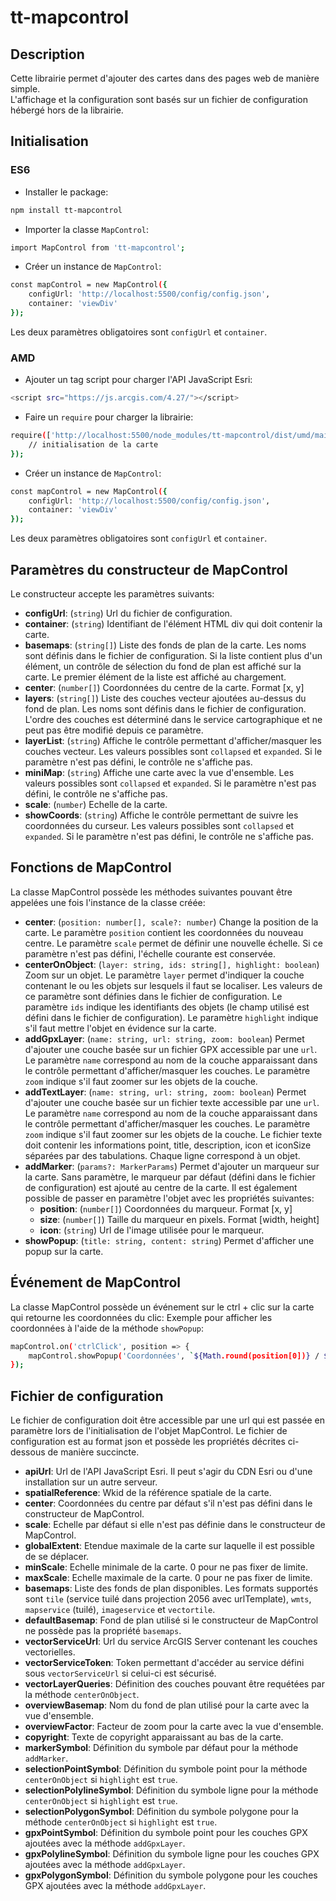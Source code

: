 # tt-mapcontrol

## Description

Cette librairie permet d'ajouter des cartes dans des pages web de manière simple.  
L'affichage et la configuration sont basés sur un fichier de configuration hébergé hors de la librairie.

## Initialisation

### ES6

- Installer le package:
```sh
npm install tt-mapcontrol
```

- Importer la classe `MapControl`:
```sh
import MapControl from 'tt-mapcontrol';
```

- Créer un instance de `MapControl`:
```sh
const mapControl = new MapControl({
    configUrl: 'http://localhost:5500/config/config.json',
    container: 'viewDiv'
});
```

Les deux paramètres obligatoires sont `configUrl` et `container`.

### AMD

- Ajouter un tag script pour charger l'API JavaScript Esri:
```sh
<script src="https://js.arcgis.com/4.27/"></script>
```

- Faire un `require` pour charger la librairie:
```sh
require(['http://localhost:5500/node_modules/tt-mapcontrol/dist/umd/main.js'], function (MapControl) {
    // initialisation de la carte
});
```

- Créer un instance de `MapControl`:
```sh
const mapControl = new MapControl({
    configUrl: 'http://localhost:5500/config/config.json',
    container: 'viewDiv'
});
```

Les deux paramètres obligatoires sont `configUrl` et `container`.

## Paramètres du constructeur de MapControl

Le constructeur accepte les paramètres suivants:
- **configUrl**: (`string`) Url du fichier de configuration.
- **container**: (`string`) Identifiant de l'élément HTML div qui doit contenir la carte.
- **basemaps**: (`string[]`) Liste des fonds de plan de la carte. Les noms sont définis dans le fichier de configuration. Si la liste contient plus d'un élément, un contrôle de sélection du fond de plan est affiché sur la carte. Le premier élément de la liste est affiché au chargement.
- **center**: (`number[]`) Coordonnées du centre de la carte. Format [x, y]
- **layers**: (`string[]`) Liste des couches vecteur ajoutées au-dessus du fond de plan. Les noms sont définis dans le fichier de configuration. L'ordre des couches est déterminé dans le service cartographique et ne peut pas être modifié depuis ce paramètre.
- **layerList**: (`string`) Affiche le contrôle permettant d'afficher/masquer les couches vecteur. Les valeurs possibles sont `collapsed` et `expanded`. Si le paramètre n'est pas défini, le contrôle ne s'affiche pas.
- **miniMap**: (`string`) Affiche une carte avec la vue d'ensemble. Les valeurs possibles sont `collapsed` et `expanded`. Si le paramètre n'est pas défini, le contrôle ne s'affiche pas.
- **scale**: (`number`) Echelle de la carte.
- **showCoords**: (`string`) Affiche le contrôle permettant de suivre les coordonnées du curseur. Les valeurs possibles sont `collapsed` et `expanded`. Si le paramètre n'est pas défini, le contrôle ne s'affiche pas.

## Fonctions de MapControl

La classe MapControl possède les méthodes suivantes pouvant être appelées une fois l'instance de la classe créée:
- **center**: (`position: number[], scale?: number`) Change la position de la carte. Le paramètre `position` contient les coordonnées du nouveau centre. Le paramètre `scale` permet de définir une nouvelle échelle. Si ce paramètre n'est pas défini, l'échelle courante est conservée.
- **centerOnObject**: (`layer: string, ids: string[], highlight: boolean`) Zoom sur un objet. Le paramètre `layer` permet d'indiquer la couche contenant le ou les objets sur lesquels il faut se localiser. Les valeurs de ce paramètre sont définies dans le fichier de configuration. Le paramètre `ids` indique les identifiants des objets (le champ utilisé est défini dans le fichier de configuration). Le paramètre `highlight` indique s'il faut mettre l'objet en évidence sur la carte.
- **addGpxLayer**: (`name: string, url: string, zoom: boolean`) Permet d'ajouter une couche basée sur un fichier GPX accessible par une `url`. Le paramètre `name` correspond au nom de la couche apparaissant dans le contrôle permettant d'afficher/masquer les couches. Le paramètre `zoom` indique s'il faut zoomer sur les objets de la couche.
- **addTextLayer**: (`name: string, url: string, zoom: boolean`) Permet d'ajouter une couche basée sur un fichier texte accessible par une `url`. Le paramètre `name` correspond au nom de la couche apparaissant dans le contrôle permettant d'afficher/masquer les couches. Le paramètre `zoom` indique s'il faut zoomer sur les objets de la couche. Le fichier texte doit contenir les informations point, title, description, icon et iconSize séparées par des tabulations. Chaque ligne correspond à un objet.
- **addMarker**: (`params?: MarkerParams`) Permet d'ajouter un marqueur sur la carte. Sans paramètre, le marqueur par défaut (défini dans le fichier de configuration) est ajouté au centre de la carte. Il est également possible de passer en paramètre l'objet avec les propriétés suivantes:
    - **position**: (`number[]`) Coordonnées du marqueur. Format [x, y]
    - **size**: (`number[]`) Taille du marqueur en pixels.  Format [width, height]
    - **icon**: (`string`) Url de l'image utilisée pour le marqueur.
- **showPopup**: (`title: string, content: string`) Permet d'afficher une popup sur la carte. 

## Événement de MapControl

La classe MapControl possède un événement sur le ctrl + clic sur la carte qui retourne les coordonnées du clic:
Exemple pour afficher les coordonnées à l'aide de la méthode `showPopup`:
```sh
mapControl.on('ctrlClick', position => {
    mapControl.showPopup('Coordonnées', `${Math.round(position[0])} / ${Math.round(position[1])}`);
});
```

## Fichier de configuration

Le fichier de configuration doit être accessible par une url qui est passée en paramètre lors de l'initialisation de l'objet MapControl.
Le fichier de configuration est au format json et possède les propriétés décrites ci-dessous de manière succincte.
- **apiUrl**: Url de l'API JavaScript Esri. Il peut s'agir du CDN Esri ou d'une installation sur un autre serveur.
- **spatialReference**: Wkid de la référence spatiale de la carte.
- **center**:  Coordonnées du centre par défaut s'il n'est pas défini dans le constructeur de MapControl.
- **scale**: Echelle par défaut si elle n'est pas définie dans le constructeur de MapControl.
- **globalExtent**: Etendue maximale de la carte sur laquelle il est possible de se déplacer.
- **minScale**: Echelle minimale de la carte. 0 pour ne pas fixer de limite.
- **maxScale**: Echelle maximale de la carte. 0 pour ne pas fixer de limite.
- **basemaps**: Liste des fonds de plan disponibles. Les formats supportés sont `tile` (service tuilé dans projection 2056 avec urlTemplate), `wmts`, `mapservice` (tuilé), `imageservice` et `vectortile`.
- **defaultBasemap**: Fond de plan utilisé si le constructeur de MapControl ne possède pas la propriété `basemaps`.
- **vectorServiceUrl**: Url du service ArcGIS Server contenant les couches vectorielles.
- **vectorServiceToken**: Token permettant d'accéder au service défini sous `vectorServiceUrl` si celui-ci est sécurisé. 
- **vectorLayerQueries**: Définition des couches pouvant être requétées par la méthode `centerOnObject`.
- **overviewBasemap**: Nom du fond de plan utilisé pour la carte avec la vue d'ensemble.
- **overviewFactor**: Facteur de zoom pour la carte avec la vue d'ensemble.
- **copyright**: Texte de copyright apparaissant au bas de la carte.
- **markerSymbol**: Définition du symbole par défaut pour la méthode `addMarker`.
- **selectionPointSymbol**: Définition du symbole point pour la méthode `centerOnObject` si `highlight` est `true`.
- **selectionPolylineSymbol**: Définition du symbole ligne pour la méthode `centerOnObject` si `highlight` est `true`.
- **selectionPolygonSymbol**: Définition du symbole polygone pour la méthode `centerOnObject` si `highlight` est `true`.
- **gpxPointSymbol**: Définition du symbole point pour les couches GPX ajoutées avec la méthode `addGpxLayer`.
- **gpxPolylineSymbol**: Définition du symbole ligne pour les couches GPX ajoutées avec la méthode `addGpxLayer`.
- **gpxPolygonSymbol**: Définition du symbole polygone pour les couches GPX ajoutées avec la méthode `addGpxLayer`.
